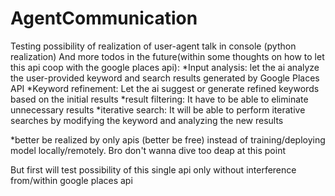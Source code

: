 # AgentCommunication
Testing possibility of realization of user-agent talk in console (python realization)
And more todos in the future(within some thoughts on how to let this api coop with the google places api):
*Input analysis: 
let the ai analyze the user-provided keyword and search results generated by Google Places API
*Keyword refinement:
Let the ai suggest or generate refined keywords based on the initial results
*result filtering:
It have to be able to eliminate unnecessary results
*iterative search:
It will be able to perform iterative searches by modifying the keyword and analyzing the new results


*better be realized by only apis (better be free) instead of training/deploying model locally/remotely. Bro don't wanna dive too deap at this point

But first will test possibility of this single api only without interference from/within google places api


